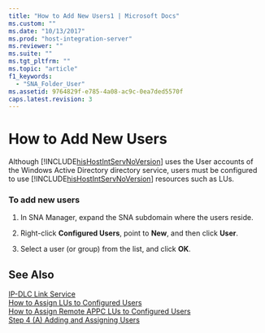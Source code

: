 ```yaml
---
title: "How to Add New Users1 | Microsoft Docs"
ms.custom: ""
ms.date: "10/13/2017"
ms.prod: "host-integration-server"
ms.reviewer: ""
ms.suite: ""
ms.tgt_pltfrm: ""
ms.topic: "article"
f1_keywords: 
  - "SNA_Folder_User"
ms.assetid: 9764829f-e785-4a08-ac9c-0ea7ded5570f
caps.latest.revision: 3
---
```

# How to Add New Users
Although [!INCLUDE[hisHostIntServNoVersion](../core/includes/hishostintservnoversion-md.md)] uses the User accounts of the Windows Active Directory directory service, users must be configured to use [!INCLUDE[hisHostIntServNoVersion](../core/includes/hishostintservnoversion-md.md)] resources such as LUs.  
  
### To add new users  
  
1.  In SNA Manager, expand the SNA subdomain where the users reside.  
  
2.  Right-click **Configured Users**, point to **New**, and then click **User**.  
  
3.  Select a user (or group) from the list, and click **OK**.  
  
## See Also  
 [IP-DLC Link Service](../Topic/IP-DLC%20Link%20Service1.md)   
 [How to Assign LUs to Configured Users](../core/how-to-assign-lus-to-configured-users.md)   
 [How to Assign Remote APPC LUs to Configured Users](../core/how-to-assign-remote-appc-lus-to-configured-users.md)   
 [Step 4 (A) Adding and Assigning Users](../core/step-4-a-adding-and-assigning-users.md)